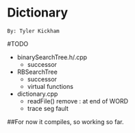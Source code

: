 Dictionary  
==========  

`By: Tyler Kickham`  

#TODO  
+ binarySearchTree.h/.cpp  
	+ successor  
+ RBSearchTree  
	+ successor  
	+ virtual functions  
+ dictionary.cpp  
	+ readFile() remove : at end of WORD  
	+ trace seg fault  

##For now it compiles, so working so far.